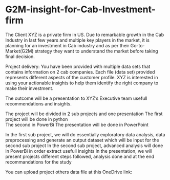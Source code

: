 # G2M-insight-for-Cab-Investment-firm
The Client  XYZ is a private firm in US. Due to remarkable growth in the Cab Industry in last few years and multiple key players in the market, it is planning for an investment in Cab industry and as per their Go-to-Market(G2M) strategy they want to understand the market before taking final decision.  

Project delivery:
You have been provided with multiple data sets that contains information on 2 cab companies. Each file (data set) provided represents different aspects of the customer profile. XYZ is interested in using your actionable insights to help them identify the right company to make their investment. 

The outcome  will be a presentation to XYZ’s Executive team usefull recommendations and insights. 

The project will be divided in  2 sub projects and one presentation
   The first project  will be done in python  
   The second in  PowerBi 
   The presentation will be done in PowerPoint

In the first sub project, we will do essentially exploratory data analysis, data preprocessing and generate an output dataset which will be input for the second sub project 
In the second sub project, advanced analysis will done in PowerBi in order extract usefull insights
In the presentation, we will present projects different steps followed, analysis done and at the end recommandations for the study

   
You can upload project others data file at this OneDrive link:
